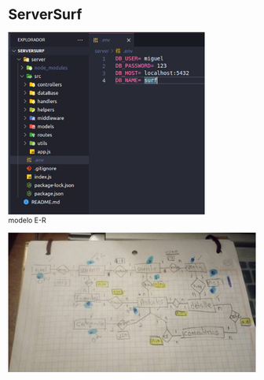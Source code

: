 # ServerSurf
<img src="./image/env.png" width='400px'/><br>
modelo E-R<br><br>
<img src="./image/e-r.jpeg" width='800px'/><br>
